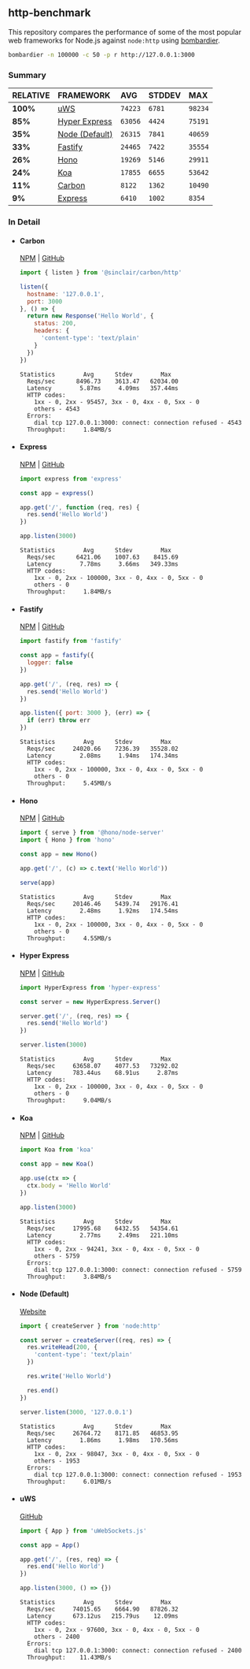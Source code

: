 ## http-benchmark

This repository compares the performance of some of the most popular web frameworks for Node.js against `node:http` using [bombardier](https://github.com/codesenberg/bombardier).

```bash
bombardier -n 100000 -c 50 -p r http://127.0.0.1:3000
```

### Summary

| RELATIVE | FRAMEWORK | AVG | STDDEV | MAX |
| :--- | :--- | :--- | :--- | :--- |
| **100%** | [uWS](#uws) | `74223` | `6781` | `98234` |
| **85%** | [Hyper Express](#hyper-express) | `63056` | `4424` | `75191` |
| **35%** | [Node (Default)](#node-default) | `26315` | `7841` | `40659` |
| **33%** | [Fastify](#fastify) | `24465` | `7422` | `35554` |
| **26%** | [Hono](#hono) | `19269` | `5146` | `29911` |
| **24%** | [Koa](#koa) | `17855` | `6655` | `53642` |
| **11%** | [Carbon](#carbon) | `8122` | `1362` | `10490` |
| **9%** | [Express](#express) | `6410` | `1002` | `8354` |


### In Detail

- #### Carbon
  [NPM](https://npmjs.com/@sinclair/carbon) | [GitHub](https://github.com/sinclairzx81/carbon)
  ```js
  import { listen } from '@sinclair/carbon/http'

  listen({
    hostname: '127.0.0.1',
    port: 3000
  }, () => {
    return new Response('Hello World', {
      status: 200,
      headers: {
        'content-type': 'text/plain'
      }
    })
  })
  ```

  ```
  Statistics        Avg      Stdev        Max
    Reqs/sec      8496.73    3613.47   62034.00
    Latency        5.87ms     4.09ms   357.44ms
    HTTP codes:
      1xx - 0, 2xx - 95457, 3xx - 0, 4xx - 0, 5xx - 0
      others - 4543
    Errors:
      dial tcp 127.0.0.1:3000: connect: connection refused - 4543
    Throughput:     1.84MB/s
  ```

- #### Express
  [NPM](https://npmjs.com/express) | [GitHub](https://github.com/expressjs/express)
  ```js
  import express from 'express'

  const app = express()

  app.get('/', function (req, res) {
    res.send('Hello World')
  })

  app.listen(3000)
  ```

  ```
  Statistics        Avg      Stdev        Max
    Reqs/sec      6421.06    1007.63    8415.69
    Latency        7.78ms     3.66ms   349.33ms
    HTTP codes:
      1xx - 0, 2xx - 100000, 3xx - 0, 4xx - 0, 5xx - 0
      others - 0
    Throughput:     1.84MB/s
  ```

- #### Fastify
  [NPM](https://npmjs.com/fastify) | [GitHub](https://github.com/fastify/fastify)
  ```js
  import fastify from 'fastify'

  const app = fastify({
    logger: false
  })

  app.get('/', (req, res) => {
    res.send('Hello World')
  })

  app.listen({ port: 3000 }, (err) => {
    if (err) throw err
  })
  ```

  ```
  Statistics        Avg      Stdev        Max
    Reqs/sec     24020.66    7236.39   35528.02
    Latency        2.08ms     1.94ms   174.34ms
    HTTP codes:
      1xx - 0, 2xx - 100000, 3xx - 0, 4xx - 0, 5xx - 0
      others - 0
    Throughput:     5.45MB/s
  ```

- #### Hono
  [NPM](https://npmjs.com/hono) | [GitHub](https://github.com/honojs/hono)
  ```js
  import { serve } from '@hono/node-server'
  import { Hono } from 'hono'

  const app = new Hono()

  app.get('/', (c) => c.text('Hello World'))

  serve(app)
  ```

  ```
  Statistics        Avg      Stdev        Max
    Reqs/sec     20146.46    5439.74   29176.41
    Latency        2.48ms     1.92ms   174.54ms
    HTTP codes:
      1xx - 0, 2xx - 100000, 3xx - 0, 4xx - 0, 5xx - 0
      others - 0
    Throughput:     4.55MB/s
  ```

- #### Hyper Express
  [NPM](https://npmjs.com/hyper-express) | [GitHub](https://github.com/kartikk221/hyper-express)
  ```js
  import HyperExpress from 'hyper-express'

  const server = new HyperExpress.Server()

  server.get('/', (req, res) => {
    res.send('Hello World')
  })

  server.listen(3000)
  ```

  ```
  Statistics        Avg      Stdev        Max
    Reqs/sec     63658.07    4077.53   73292.02
    Latency      783.44us    68.91us     2.87ms
    HTTP codes:
      1xx - 0, 2xx - 100000, 3xx - 0, 4xx - 0, 5xx - 0
      others - 0
    Throughput:     9.04MB/s
  ```

- #### Koa
  [NPM](https://npmjs.com/koa) | [GitHub](https://github.com/koajs/koa)
  ```js
  import Koa from 'koa'

  const app = new Koa()

  app.use(ctx => {
    ctx.body = 'Hello World'
  })

  app.listen(3000)
  ```

  ```
  Statistics        Avg      Stdev        Max
    Reqs/sec     17995.68    6432.55   54354.61
    Latency        2.77ms     2.49ms   221.10ms
    HTTP codes:
      1xx - 0, 2xx - 94241, 3xx - 0, 4xx - 0, 5xx - 0
      others - 5759
    Errors:
      dial tcp 127.0.0.1:3000: connect: connection refused - 5759
    Throughput:     3.84MB/s
  ```

- #### Node (Default)
  [Website](https://nodejs.org/api/http.html)
  ```js
  import { createServer } from 'node:http'

  const server = createServer((req, res) => {
    res.writeHead(200, {
      'content-type': 'text/plain'
    })

    res.write('Hello World')

    res.end()
  })

  server.listen(3000, '127.0.0.1')
  ```

  ```
  Statistics        Avg      Stdev        Max
    Reqs/sec     26764.72    8171.85   46853.95
    Latency        1.86ms     1.98ms   170.56ms
    HTTP codes:
      1xx - 0, 2xx - 98047, 3xx - 0, 4xx - 0, 5xx - 0
      others - 1953
    Errors:
      dial tcp 127.0.0.1:3000: connect: connection refused - 1953
    Throughput:     6.01MB/s
  ```

- #### uWS
  [GitHub](https://github.com/uNetworking/uWebSockets.js)
  ```js
  import { App } from 'uWebSockets.js'

  const app = App()

  app.get('/', (res, req) => {
    res.end('Hello World')
  })

  app.listen(3000, () => {})
  ```

  ```
  Statistics        Avg      Stdev        Max
    Reqs/sec     74015.65    6664.90   87826.32
    Latency      673.12us   215.79us    12.09ms
    HTTP codes:
      1xx - 0, 2xx - 97600, 3xx - 0, 4xx - 0, 5xx - 0
      others - 2400
    Errors:
      dial tcp 127.0.0.1:3000: connect: connection refused - 2400
    Throughput:    11.43MB/s
  ```


